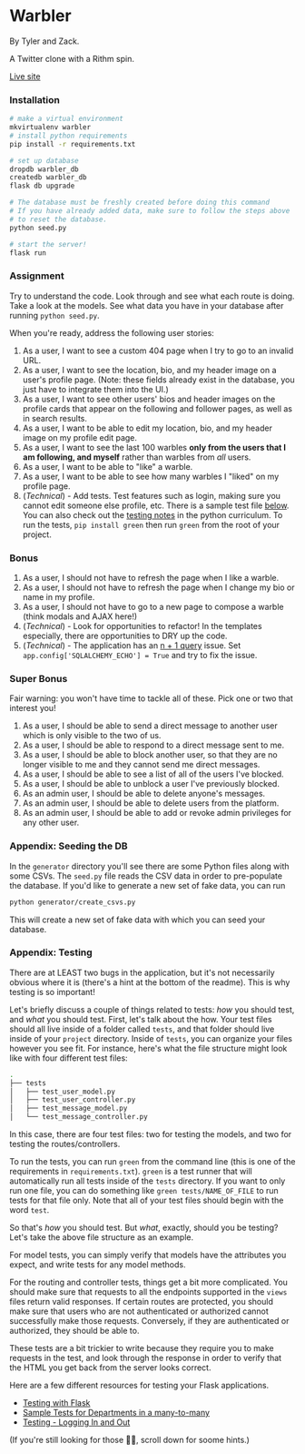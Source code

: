 # Warbler

By Tyler and Zack.

A Twitter clone with a Rithm spin.

[Live site](https://warbler-app.herokuapp.com/)

### Installation

```sh
# make a virtual environment
mkvirtualenv warbler
# install python requirements
pip install -r requirements.txt

# set up database
dropdb warbler_db
createdb warbler_db
flask db upgrade

# The database must be freshly created before doing this command
# If you have already added data, make sure to follow the steps above
# to reset the database.
python seed.py

# start the server!
flask run
```

### Assignment

Try to understand the code. Look through and see what each route is doing. Take a look at the models. See what data you have in your database after running `python seed.py`.

When you're ready, address the following user stories:

1.  As a user, I want to see a custom 404 page when I try to go to an invalid URL.
1.  As a user, I want to see the location, bio, and my header image on a user's profile page. (Note: these fields already exist in the database, you just have to integrate them into the UI.)
1.  As a user, I want to see other users' bios and header images on the profile cards that appear on the following and follower pages, as well as in search results.
1.  As a user, I want to be able to edit my location, bio, and my header image on my profile edit page.
1.  As a user, I want to see the last 100 warbles **only from the users that I am following, and myself** rather than warbles from _all_ users.
1.  As a user, I want to be able to "like" a warble.
1.  As a user, I want to be able to see how many warbles I "liked" on my profile page.
1.  (_Technical_) - Add tests. Test features such as login, making sure you cannot edit someone else profile, etc. There is a sample test file [below](#appendix-test-example). You can also check out the [testing notes](https://github.com/rithmschool/python_curriculum/blob/master/Unit-02/08-testing_continued.md) in the python curriculum. To run the tests, `pip install green` then run `green` from the root of your project.

### Bonus

1.  As a user, I should not have to refresh the page when I like a warble.
1.  As a user, I should not have to refresh the page when I change my bio or name in my profile.
1.  As a user, I should not have to go to a new page to compose a warble (think modals and AJAX here!)
1.  (_Technical_) - Look for opportunities to refactor! In the templates especially, there are opportunities to DRY up the code.
1.  (_Technical_) - The application has an [n + 1 query](https://www.rithmschool.com/courses/flask-fundamentals/database-performance) issue. Set `app.config['SQLALCHEMY_ECHO'] = True` and try to fix the issue.

### Super Bonus

Fair warning: you won't have time to tackle all of these. Pick one or two that interest you!

1.  As a user, I should be able to send a direct message to another user which is only visible to the two of us.
1.  As a user, I should be able to respond to a direct message sent to me.
1.  As a user, I should be able to block another user, so that they are no longer visible to me and they cannot send me direct messages.
1.  As a user, I should be able to see a list of all of the users I've blocked.
1.  As a user, I should be able to unblock a user I've previously blocked.
1.  As an admin user, I should be able to delete anyone's messages.
1.  As an admin user, I should be able to delete users from the platform.
1.  As an admin user, I should be able to add or revoke admin privileges for any other user.

### Appendix: Seeding the DB

In the `generator` directory you'll see there are some Python files along with some CSVs. The `seed.py` file reads the CSV data in order to pre-populate the database. If you'd like to generate a new set of fake data, you can run

```sh
python generator/create_csvs.py
```

This will create a new set of fake data with which you can seed your database.

### Appendix: Testing

There are at LEAST two bugs in the application, but it's not necessarily obvious where it is (there's a hint at the bottom of the readme). This is why testing is so important!

Let's briefly discuss a couple of things related to tests: _how_ you should test, and _what_ you should test. First, let's talk about the how. Your test files should all live inside of a folder called `tests`, and that folder should live inside of your `project` directory. Inside of `tests`, you can organize your files however you see fit. For instance, here's what the file structure might look like with four different test files:

```sh
.
├── tests
│   ├── test_user_model.py
│   ├── test_user_controller.py
│   ├── test_message_model.py
│   └── test_message_controller.py
```

In this case, there are four test files: two for testing the models, and two for testing the routes/controllers.

To run the tests, you can run `green` from the command line (this is one of the requirements in `requirements.txt`). `green` is a test runner that will automatically run all tests inside of the `tests` directory. If you want to only run one file, you can do something like `green tests/NAME_OF_FILE` to run tests for that file only. Note that all of your test files should begin with the word `test`.

So that's _how_ you should test. But _what_, exactly, should you be testing? Let's take the above file structure as an example.

For model tests, you can simply verify that models have the attributes you expect, and write tests for any model methods.

For the routing and controller tests, things get a bit more complicated. You should make sure that requests to all the endpoints supported in the `views` files return valid responses. If certain routes are protected, you should make sure that users who are not authenticated or authorized cannot successfully make those requests. Conversely, if they are authenticated or authorized, they should be able to.

These tests are a bit trickier to write because they require you to make requests in the test, and look through the response in order to verify that the HTML you get back from the server looks correct.

Here are a few different resources for testing your Flask applications.

- [Testing with Flask](https://www.rithmschool.com/courses/flask-fundamentals/testing-with-flask)
- [Sample Tests for Departments in a many-to-many](https://github.com/rithmschool/python_curriculum/blob/master/Unit-02/examples/many_to_many/project/tests/test_departments.py)
- [Testing - Logging In and Out](http://flask.pocoo.org/docs/0.12/testing/#logging-in-and-out)

(If you're still looking for those 🐛🐛, scroll down for soome hints.)

&nbsp;

&nbsp;

&nbsp;

&nbsp;

&nbsp;

&nbsp;

&nbsp;

&nbsp;

&nbsp;

&nbsp;

&nbsp;

&nbsp;

&nbsp;

&nbsp;

&nbsp;

&nbsp;

&nbsp;

&nbsp;

&nbsp;

&nbsp;

&nbsp;

&nbsp;

&nbsp;

&nbsp;

&nbsp;

&nbsp;

&nbsp;

&nbsp;

&nbsp;

&nbsp;

&nbsp;

&nbsp;

&nbsp;

&nbsp;

&nbsp;

&nbsp;

&nbsp;

&nbsp;

&nbsp;

&nbsp;

&nbsp;

&nbsp;

&nbsp;

&nbsp;

&nbsp;

&nbsp;

&nbsp;

&nbsp;

For one bug, the first step in producing it is searching for yourself while you're logged in.

For another bug, what happens when you go to `/users/login` when you're already logged in?

